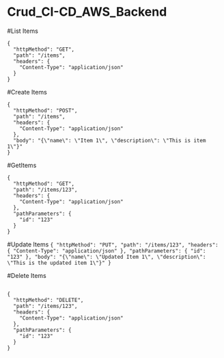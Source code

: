 # Crud_CI-CD_AWS_Backend


#List Items
```
{
  "httpMethod": "GET",
  "path": "/items",
  "headers": {
    "Content-Type": "application/json"
  }
}
```

#Create Items
```
{
  "httpMethod": "POST",
  "path": "/items",
  "headers": {
    "Content-Type": "application/json"
  },
  "body": "{\"name\": \"Item 1\", \"description\": \"This is item 1\"}"
}
```


#GetItems
```
{
  "httpMethod": "GET",
  "path": "/items/123",
  "headers": {
    "Content-Type": "application/json"
  },
  "pathParameters": {
    "id": "123"
  }
}
```

#Update Items
``
{
  "httpMethod": "PUT",
  "path": "/items/123",
  "headers": {
    "Content-Type": "application/json"
  },
  "pathParameters": {
    "id": "123"
  },
  "body": "{\"name\": \"Updated Item 1\", \"description\": \"This is the updated item 1\"}"
}
``



#Delete Items
```

{
  "httpMethod": "DELETE",
  "path": "/items/123",
  "headers": {
    "Content-Type": "application/json"
  },
  "pathParameters": {
    "id": "123"
  }
}
```
